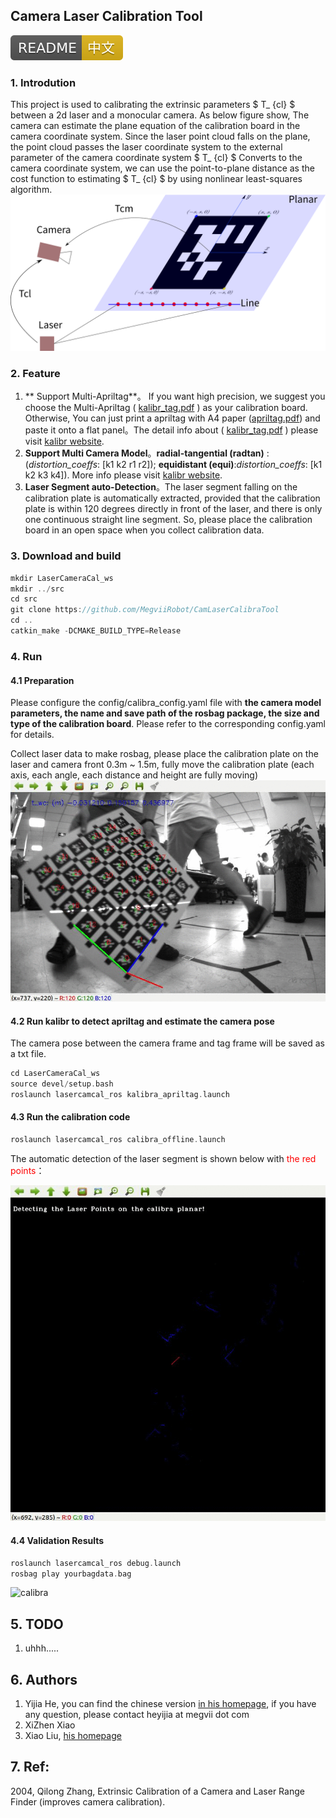 ## Camera Laser Calibration Tool
[![Build Status](doc/README-中文-yellow.svg)](README.md)

### 1. Introdution
This project is used to calibrating the extrinsic parameters $ T_ {cl} $ between a 2d laser and a monocular camera. As below figure show, The camera can estimate the plane equation of the calibration board in the camera coordinate system. Since the laser point cloud falls on the plane, the point cloud passes the laser coordinate system to the external parameter of the camera coordinate system $ T_ {cl} $ Converts to the camera coordinate system, we can use the point-to-plane distance as the cost function to estimating $ T_ {cl} $ by using nonlinear least-squares algorithm.
![lasercamcal](doc/lasercamcal.png)

### 2. Feature
1. ** Support Multi-Apriltag**。 If you want high precision, we suggest you choose the Multi-Apriltag ( [kalibr_tag.pdf](doc/april_6x6_80x80cm_A0.pdf) ) as your calibration board. Otherwise, You can just print a apriltag with A4 paper ([apriltag.pdf](/doc/apriltags1-20.pdf)) and paste it onto a flat panel。The detail info about ( [kalibr_tag.pdf](doc/april_6x6_80x80cm_A0.pdf) ) please visit [kalibr website](https://github.com/ethz-asl/kalibr/wiki/calibration-targets).
2. **Support Multi Camera Model**。**radial-tangential (radtan)** : (*distortion_coeffs*: [k1 k2 r1 r2]); **equidistant (equi)**:*distortion_coeffs*: [k1 k2 k3 k4]). More info please visit [kalibr website](https://github.com/ethz-asl/kalibr/wiki/supported-models).
3. **Laser Segment auto-Detection**。The laser segment falling on the calibration plate is automatically extracted, provided that the calibration plate is within 120 degrees directly in front of the laser, and there is only one continuous straight line segment. So, please place the calibration board in an open space when you collect calibration data.

### 3. Download and build
```c++
mkdir LaserCameraCal_ws
mkdir ../src
cd src
git clone https://github.com/MegviiRobot/CamLaserCalibraTool
cd ..
catkin_make -DCMAKE_BUILD_TYPE=Release
```
### 4. Run

#### 4.1 Preparation
Please configure the config/calibra_config.yaml file with **the camera model parameters, the name and save path of the rosbag package, the size and type of the calibration board**. Please refer to the corresponding config.yaml for details.

Collect laser data to make rosbag, please place the calibration plate on the laser and camera front 0.3m ~ 1.5m, fully move the calibration plate (each axis, each angle, each distance and height are fully moving)
![datacollect](doc/datacollect.gif)

#### 4.2 Run kalibr to detect apriltag and estimate the camera pose
The camera pose between the camera frame and tag frame will be saved as a txt file.
```c++
cd LaserCameraCal_ws
source devel/setup.bash
roslaunch lasercamcal_ros kalibra_apriltag.launch 
```
#### 4.3 Run the calibration code
```c++
roslaunch lasercamcal_ros calibra_offline.launch 
```
The automatic detection of the laser segment is shown below with <font color = red>the red points</font>：

![detect](doc/detect.gif)

#### 4.4 Validation Results
```c++
roslaunch lasercamcal_ros debug.launch 
rosbag play yourbagdata.bag
```
![calibra](doc/calibra.gif)

## 5. TODO

1. uhhh.....


## 6. Authors
1. Yijia He, you can find the chinese version [in his homepage](https://blog.csdn.net/heyijia0327/article/details/85000943), if you have any question, please contact heyijia at megvii dot com
2. XiZhen Xiao
3. Xiao Liu, [his homepage](http://www.liuxiao.org/)

## 7. Ref:
2004, Qilong Zhang, Extrinsic Calibration of a Camera and Laser Range Finder (improves camera calibration).
